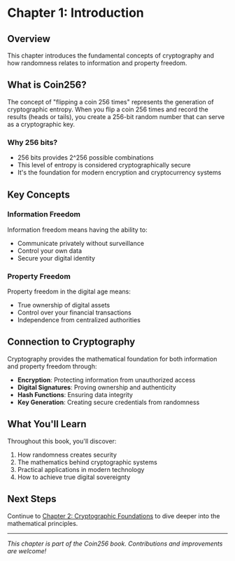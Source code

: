 # Chapter 1: Introduction

## Overview

This chapter introduces the fundamental concepts of cryptography and how randomness relates to information and property freedom.

## What is Coin256?

The concept of "flipping a coin 256 times" represents the generation of cryptographic entropy. When you flip a coin 256 times and record the results (heads or tails), you create a 256-bit random number that can serve as a cryptographic key.

### Why 256 bits?

- 256 bits provides 2^256 possible combinations
- This level of entropy is considered cryptographically secure
- It's the foundation for modern encryption and cryptocurrency systems

## Key Concepts

### Information Freedom
Information freedom means having the ability to:
- Communicate privately without surveillance
- Control your own data
- Secure your digital identity

### Property Freedom
Property freedom in the digital age means:
- True ownership of digital assets
- Control over your financial transactions
- Independence from centralized authorities

## Connection to Cryptography

Cryptography provides the mathematical foundation for both information and property freedom through:
- **Encryption**: Protecting information from unauthorized access
- **Digital Signatures**: Proving ownership and authenticity
- **Hash Functions**: Ensuring data integrity
- **Key Generation**: Creating secure credentials from randomness

## What You'll Learn

Throughout this book, you'll discover:
1. How randomness creates security
2. The mathematics behind cryptographic systems
3. Practical applications in modern technology
4. How to achieve true digital sovereignty

## Next Steps

Continue to [Chapter 2: Cryptographic Foundations](../chapter-02-cryptographic-foundations/) to dive deeper into the mathematical principles.

---

*This chapter is part of the Coin256 book. Contributions and improvements are welcome!*
